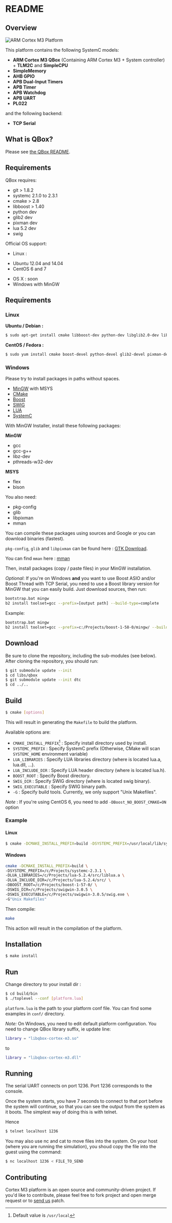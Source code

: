 # README

## Overview

![ARM Cortex M3 Platform](doc/resources/cortex-m3.png)

This platform contains the following SystemC models:

* **ARM Cortex M3 QBox** (Containing ARM Cortex M3 + System controller) + **TLM2C** and **SimpleCPU**
* **SimpleMemory**
* **AHB GPIO**
* **APB Dual-Input Timers**
* **APB Timer**
* **APB Watchdog**
* **APB UART**
* **PL022**

and the following backend:

* **TCP Serial**

## What is QBox?

Please see [the QBox README](http://git.greensocs.com/qemu/qbox).

## Requirements

QBox requires:

 - git > 1.8.2
 - systemc 2.1.0 to 2.3.1
 - cmake > 2.8
 - libboost > 1.40
 - python dev
 - glib2 dev
 - pixman dev
 - lua 5.2 dev
 - swig

Official OS support:

 - Linux :
  * Ubuntu 12.04 and 14.04
  * CentOS 6 and 7
 - OS X : soon
 - Windows with MinGW

## Requirements

### Linux

**Ubuntu / Debian :**

```sh
$ sudo apt-get install cmake libboost-dev python-dev libglib2.0-dev libpixman-1-dev liblua5.2-dev swig
```

**CentOS / Fedora :**

```sh
$ sudo yum install cmake boost-devel python-devel glib2-devel pixman-devel lua-devel swig
```

### Windows

Please try to install packages in paths without spaces.

* [MinGW](http://sourceforge.net/projects/mingw/) with MSYS
* [CMake](http://www.cmake.org/download/)
* [Boost](http://www.boost.org)
* [SWIG](http://www.swig.org/download.html)
* [LUA](http://www.lua.org/download.html)
* [SystemC](http://www.accellera.org/downloads/standards/systemc/)

With MinGW Installer, install these following packages:

**MinGW**

* gcc
* gcc-g++
* libz-dev
* pthreads-w32-dev

**MSYS**

* flex
* bison

You also need:

* pkg-config
* glib
* libpixman
* mman

You can compile these packages using sources and Google or you can download binaries (fastest).

`pkg-config`, `glib` and `libpixman` can be found here : [GTK Download](http://www.gtk.org/download/win32.php).

You can find `mman` here : [mman](http://sourceforge.net/projects/gtk-mingw/files/mman-win32/)

Then, install packages (copy / paste files) in your MinGW installation.

*Optional*: If you're on Windows **and** you want to use Boost ASIO and/or Boost Thread with TCP Serial, you need to use a Boost library version for MinGW that you can easily build. Just download sources, then run:

```bash
bootstrap.bat mingw
b2 install toolset=gcc --prefix=[output path] --build-type=complete
```

Example:

```bash
bootstrap.bat mingw
b2 install toolset=gcc --prefix=c:/Projects/boost-1-58-0/mingw/ --build-type=complete
```

## Download

Be sure to clone the repository, including the sub-modules (see below).
After cloning the repository, you should run:

```sh
$ git submodule update --init
$ cd libs/qbox
$ git submodule update --init dtc
$ cd ../..
```

## Build

```sh
$ cmake [options]
```

This will result in generating the `Makefile` to build the platform.

Available options are:

* `CMAKE_INSTALL_PREFIX`[^CMAKE_INSTALL_PREFIX-default] : Specify install directory used by install.
* `SYSTEMC_PREFIX` : Specify SystemC prefix (Otherwise, CMake will scan `SYSTEMC_HOME` environment variable)
* `LUA_LIBRARIES` : Specify LUA libraries directory (where is located lua.a, lua.dll, ...).
* `LUA_INCLUDE_DIR` : Specify LUA header directory (where is located lua.h).
* `BOOST_ROOT` : Specify Boost directory.
* `SWIG_DIR` : Specify SWIG directory (where is located swig binary).
* `SWIG_EXECUTABLE` : Specify SWIG binary path.
* `-G` : Specify build tools. Currently, we only support "Unix Makefiles".

*Note* : If you're using CentOS 6, you need to add `-DBoost_NO_BOOST_CMAKE=ON` option
[^CMAKE_INSTALL_PREFIX-default]: Default value is `/usr/local`

### Example

#### Linux

```sh
$ cmake -DCMAKE_INSTALL_PREFIX=build -DSYSTEMC_PREFIX=/usr/local/lib/systemc-2.3.1/
```

#### Windows

```sh
cmake -DCMAKE_INSTALL_PREFIX=build \
-DSYSTEMC_PREFIX=/c/Projects/systemc-2.3.1 \
-DLUA_LIBRARIES=/c/Projects/lua-5.2.4/src/liblua.a \
-DLUA_INCLUDE_DIR=/c/Projects/lua-5.2.4/src/ \
-DBOOST_ROOT=/c/Projects/boost-1-57-0/ \
-DSWIG_DIR=/c/Projects/swigwin-3.0.5 \
-DSWIG_EXECUTABLE=/c/Projects/swigwin-3.0.5/swig.exe \
-G"Unix Makefiles"
```

Then compile:

```sh
make
```

This action will result in the compilation of the platform.

## Installation

```sh
$ make install
```

## Run

Change directory to your install dir :

```sh
$ cd build/bin
$ ./toplevel --conf [platform.lua]
```

```platform.lua``` is the path to your platform conf file. You can find some examples in ```conf/``` directory.

*Note:* On Windows, you need to edit default platform configuration. You need to change QBox library suffix, ie update line:

```lua
library = "libqbox-cortex-m3.so"
```

to

```lua
library = "libqbox-cortex-m3.dll"
```

## Running

The serial UART connects on port 1236. Port 1236 corresponds to the console.

Once the system starts, you have 7 seconds to connect to that port before the system will continue, so that you can see the output from the system as it boots.
The simplest way of doing this is with telnet.

Hence

```sh
$ telnet localhost 1236
```

You may also use nc and cat to move files into the system.
On your host (where you are running the simulation), you shoud copy the file into the guest using the command:

```sh
$ nc localhost 1236 < FILE_TO_SEND
```

## Contributing

Cortex M3 platform is an open source and community-driven project. If you'd like to contribute, please feel free to fork project and open merge request or to [send us] patch.

[contact us]:http://www.greensocs.com/contact
[send us]:http://www.greensocs.com/contact
